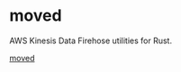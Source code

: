 # moved

AWS Kinesis Data Firehose utilities for Rust.

[moved](https://crates.io/crates/aws_utils_firehose)